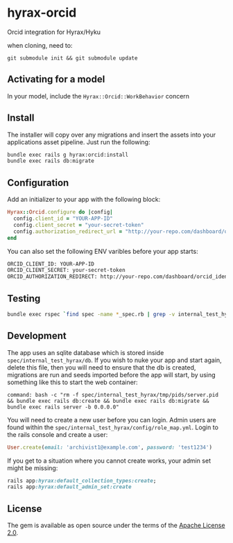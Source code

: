 # hyrax-orcid

Orcid integration for Hyrax/Hyku

when cloning, need to:

`git submodule init && git submodule update`

## Activating for a model

In your model, include the `Hyrax::Orcid::WorkBehavior` concern

## Install

The installer will copy over any migrations and insert the assets into your applications asset pipeline. Just run the following:

```bash
bundle exec rails g hyrax:orcid:install
bundle exec rails db:migrate
```

## Configuration

Add an initializer to your app with the following block:

```ruby
Hyrax::Orcid.configure do |config|
  config.client_id = "YOUR-APP-ID"
  config.client_secret = "your-secret-token"
  config.authorization_redirect_url = "http://your-repo.com/dashboard/orcid_identity/new"
end
```

You can also set the following ENV varibles before your app starts:

```bash
ORCID_CLIENT_ID: YOUR-APP-ID
ORCID_CLIENT_SECRET: your-secret-token
ORCID_AUTHORIZATION_REDIRECT: http://your-repo.com/dashboard/orcid_identity/new
```

## Testing

```bash
bundle exec rspec `find spec -name *_spec.rb | grep -v internal_test_hyrax`
```

## Development

The app uses an sqlite database which is stored inside `spec/internal_test_hyrax/db`. If you wish to nuke your app and start again, delete this file,
then you will need to ensure that the db is created, migrations are run and seeds imported before the app will start, by using something like this to start the web container:

```
command: bash -c "rm -f spec/internal_test_hyrax/tmp/pids/server.pid && bundle exec rails db:create && bundle exec rails db:migrate && bundle exec rails server -b 0.0.0.0"
```

You will need to create a new user before you can login. Admin users are found within the `spec/internal_test_hyrax/config/role_map.yml`. Login to the rails console and create a user:

```ruby
User.create(email: 'archivist1@example.com', password: 'test1234')
```

If you get to a situation where you cannot create works, your admin set might be missing:

```ruby
rails app:hyrax:default_collection_types:create;
rails app:hyrax:default_admin_set:create
```

## License

The gem is available as open source under the terms of the [Apache License 2.0](https://opensource.org/licenses/Apache-2.0).
